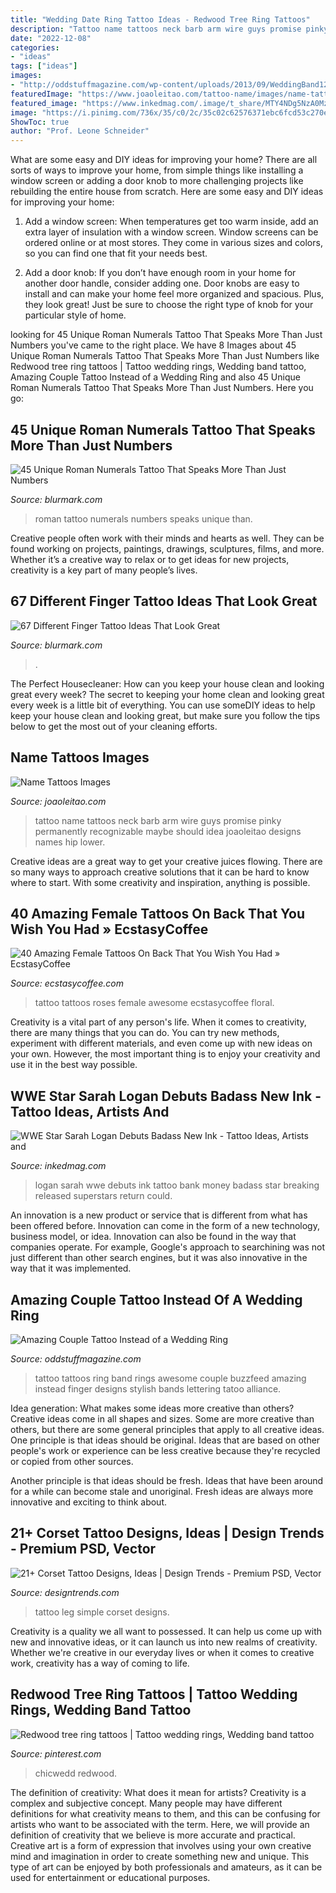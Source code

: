 ```yaml
---
title: "Wedding Date Ring Tattoo Ideas - Redwood Tree Ring Tattoos"
description: "Tattoo name tattoos neck barb arm wire guys promise pinky permanently recognizable maybe should idea joaoleitao designs names hip lower"
date: "2022-12-08"
categories:
- "ideas"
tags: ["ideas"]
images:
- "http://oddstuffmagazine.com/wp-content/uploads/2013/09/WeddingBand12-610x399.jpg"
featuredImage: "https://www.joaoleitao.com/tattoo-name/images/name-tattoos-chean.jpg"
featured_image: "https://www.inkedmag.com/.image/t_share/MTY4NDg5NzA0MzQ4OTE5NjM5/sarahlogan.jpg"
image: "https://i.pinimg.com/736x/35/c0/2c/35c02c62576371ebc6fcd53c270e15fa.jpg"
ShowToc: true
author: "Prof. Leone Schneider"
---
```



What are some easy and DIY ideas for improving your home?
There are all sorts of ways to improve your home, from simple things like installing a window screen or adding a door knob to more challenging projects like rebuilding the entire house from scratch. Here are some easy and DIY ideas for improving your home: 
1. Add a window screen: When temperatures get too warm inside, add an extra layer of insulation with a window screen. Window screens can be ordered online or at most stores. They come in various sizes and colors, so you can find one that fit your needs best.

2. Add a door knob: If you don’t have enough room in your home for another door handle, consider adding one. Door knobs are easy to install and can make your home feel more organized and spacious. Plus, they look great! Just be sure to choose the right type of knob for your particular style of home.

	

		
looking for 45 Unique Roman Numerals Tattoo That Speaks More Than Just Numbers you've came to the right place. We have 8 Images about 45 Unique Roman Numerals Tattoo That Speaks More Than Just Numbers like Redwood tree ring tattoos | Tattoo wedding rings, Wedding band tattoo, Amazing Couple Tattoo Instead of a Wedding Ring and also 45 Unique Roman Numerals Tattoo That Speaks More Than Just Numbers. Here you go:
		
    
## 45 Unique Roman Numerals Tattoo That Speaks More Than Just Numbers

<img loading=lazy src="https://www.blurmark.com/wp-content/uploads/2017/06/Beautiful-Roman-Numerals-Tattoo.jpg" onerror="this.onerror=null;this.src='https://tse1.mm.bing.net/th?id=OIP.tLi8qGr2FNGcBt4T5wPKKAHaFj&amp;pid=15.1';" alt="45 Unique Roman Numerals Tattoo That Speaks More Than Just Numbers">

_Source: blurmark.com_

>roman tattoo numerals numbers speaks unique than. 

	

Creative people often work with their minds and hearts as well. They can be found working on projects, paintings, drawings, sculptures, films, and more. Whether it’s a creative way to relax or to get ideas for new projects, creativity is a key part of many people’s lives.

    
## 67 Different Finger Tattoo Ideas That Look Great

<img loading=lazy src="https://www.blurmark.com/wp-content/uploads/2017/05/Little-Rose-Finger-Tattoo.jpg" onerror="this.onerror=null;this.src='https://tse2.mm.bing.net/th?id=OIP.mjPuGgmBNlLWdI05jV7ZewHaHa&amp;pid=15.1';" alt="67 Different Finger Tattoo Ideas That Look Great">

_Source: blurmark.com_

>. 

	

The Perfect Housecleaner: How can you keep your house clean and looking great every week?
The secret to keeping your home clean and looking great every week is a little bit of everything. You can use someDIY ideas to help keep your house clean and looking great, but make sure you follow the tips below to get the most out of your cleaning efforts.

    
## Name Tattoos Images

<img loading=lazy src="https://www.joaoleitao.com/tattoo-name/images/name-tattoos-chean.jpg" onerror="this.onerror=null;this.src='https://tse1.mm.bing.net/th?id=OIP.cTP6PJGXZ5v8hnu0E78KVwAAAA&amp;pid=15.1';" alt="Name Tattoos Images">

_Source: joaoleitao.com_

>tattoo name tattoos neck barb arm wire guys promise pinky permanently recognizable maybe should idea joaoleitao designs names hip lower. 

	

Creative ideas are a great way to get your creative juices flowing. There are so many ways to approach creative solutions that it can be hard to know where to start. With some creativity and inspiration, anything is possible.

    
## 40 Amazing Female Tattoos On Back That You Wish You Had » EcstasyCoffee

<img loading=lazy src="https://i0.wp.com/www.ecstasycoffee.com/wp-content/uploads/2016/09/Roses-Tattoo-On-Back.jpg" onerror="this.onerror=null;this.src='https://tse1.mm.bing.net/th?id=OIP.IqHSb1DDukU2ADYaeRI1YAHaLH&amp;pid=15.1';" alt="40 Amazing Female Tattoos On Back That You Wish You Had » EcstasyCoffee">

_Source: ecstasycoffee.com_

>tattoo tattoos roses female awesome ecstasycoffee floral. 

	

Creativity is a vital part of any person's life. When it comes to creativity, there are many things that you can do. You can try new methods, experiment with different materials, and even come up with new ideas on your own. However, the most important thing is to enjoy your creativity and use it in the best way possible.

    
## WWE Star Sarah Logan Debuts Badass New Ink - Tattoo Ideas, Artists And

<img loading=lazy src="https://www.inkedmag.com/.image/t_share/MTY4NDg5NzA0MzQ4OTE5NjM5/sarahlogan.jpg" onerror="this.onerror=null;this.src='https://tse1.mm.bing.net/th?id=OIP.inGo4PLX_xLtnA73vSFNWgHaEK&amp;pid=15.1';" alt="WWE Star Sarah Logan Debuts Badass New Ink - Tattoo Ideas, Artists and">

_Source: inkedmag.com_

>logan sarah wwe debuts ink tattoo bank money badass star breaking released superstars return could. 

	

An innovation is a new product or service that is different from what has been offered before. Innovation can come in the form of a new technology, business model, or idea. Innovation can also be found in the way that companies operate. For example, Google's approach to searchining was not just different than other search engines, but it was also innovative in the way that it was implemented.

    
## Amazing Couple Tattoo Instead Of A Wedding Ring

<img loading=lazy src="http://oddstuffmagazine.com/wp-content/uploads/2013/09/WeddingBand12-610x399.jpg" onerror="this.onerror=null;this.src='https://tse4.mm.bing.net/th?id=OIP.UbBNW7cKIu-sCL70z65ifwHaE2&amp;pid=15.1';" alt="Amazing Couple Tattoo Instead of a Wedding Ring">

_Source: oddstuffmagazine.com_

>tattoo tattoos ring band rings awesome couple buzzfeed amazing instead finger designs stylish bands lettering tatoo alliance. 

	

Idea generation: What makes some ideas more creative than others?
Creative ideas come in all shapes and sizes. Some are more creative than others, but there are some general principles that apply to all creative ideas.
One principle is that ideas should be original. Ideas that are based on other people's work or experience can be less creative because they're recycled or copied from other sources.

Another principle is that ideas should be fresh. Ideas that have been around for a while can become stale and unoriginal. Fresh ideas are always more innovative and exciting to think about.

    
## 21+ Corset Tattoo Designs, Ideas | Design Trends - Premium PSD, Vector

<img loading=lazy src="https://images.designtrends.com/wp-content/uploads/2016/07/19181514/Simple-Tattoo-on-Leg.jpg" onerror="this.onerror=null;this.src='https://tse1.mm.bing.net/th?id=OIP.GwP4DJqcVEUG21fqy7qmdQHaHa&amp;pid=15.1';" alt="21+ Corset Tattoo Designs, Ideas | Design Trends - Premium PSD, Vector">

_Source: designtrends.com_

>tattoo leg simple corset designs. 

	

Creativity is a quality we all want to possessed. It can help us come up with new and innovative ideas, or it can launch us into new realms of creativity. Whether we're creative in our everyday lives or when it comes to creative work, creativity has a way of coming to life.

    
## Redwood Tree Ring Tattoos | Tattoo Wedding Rings, Wedding Band Tattoo

<img loading=lazy src="https://i.pinimg.com/736x/35/c0/2c/35c02c62576371ebc6fcd53c270e15fa.jpg" onerror="this.onerror=null;this.src='https://tse4.mm.bing.net/th?id=OIP.778YuoemGWDSL2vmf9v0XAHaLY&amp;pid=15.1';" alt="Redwood tree ring tattoos | Tattoo wedding rings, Wedding band tattoo">

_Source: pinterest.com_

>chicwedd redwood. 

	

The definition of creativity: What does it mean for artists?
Creativity is a complex and subjective concept. Many people may have different definitions for what creativity means to them, and this can be confusing for artists who want to be associated with the term. Here, we will provide an definition of creativity that we believe is more accurate and practical. Creative art is a form of expression that involves using your own creative mind and imagination in order to create something new and unique. This type of art can be enjoyed by both professionals and amateurs, as it can be used for entertainment or educational purposes.

